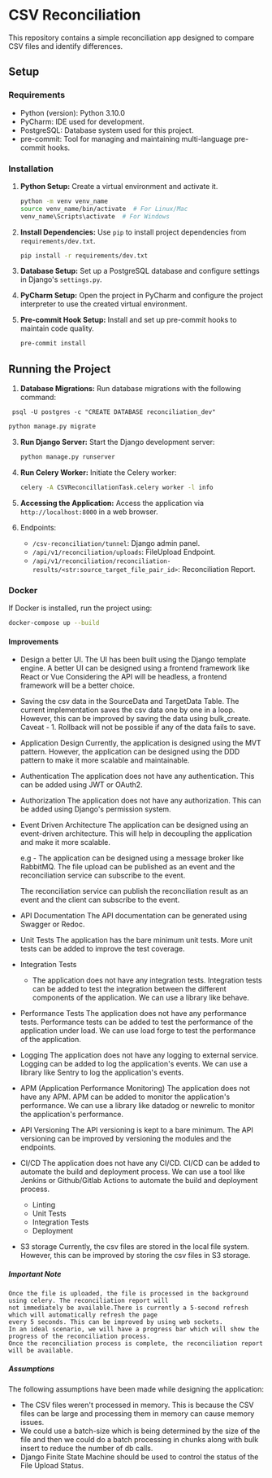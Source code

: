 # CSV Reconciliation

This repository contains a simple reconciliation app designed to compare CSV files and identify differences.

## Setup

### Requirements

- Python (version): Python 3.10.0
- PyCharm: IDE used for development.
- PostgreSQL: Database system used for this project.
- pre-commit: Tool for managing and maintaining multi-language pre-commit hooks.

### Installation

1. **Python Setup:** Create a virtual environment and activate it.

   ```bash
   python -m venv venv_name
   source venv_name/bin/activate  # For Linux/Mac
   venv_name\Scripts\activate  # For Windows
   ```

2. **Install Dependencies:** Use `pip` to install project dependencies from `requirements/dev.txt`.

   ```bash
   pip install -r requirements/dev.txt
   ```

3. **Database Setup:** Set up a PostgreSQL database and configure settings in Django's `settings.py`.

4. **PyCharm Setup:** Open the project in PyCharm and configure the project interpreter to use the created virtual environment.

5. **Pre-commit Hook Setup:** Install and set up pre-commit hooks to maintain code quality.

   ```bash
   pre-commit install
   ```

## Running the Project

1. **Database Migrations:** Run database migrations with the following command:
   
  ```
   psql -U postgres -c "CREATE DATABASE reconciliation_dev"
   ```

   ```bash
   python manage.py migrate
   ```

3. **Run Django Server:** Start the Django development server:

   ```bash
   python manage.py runserver
   ```

4. **Run Celery Worker:** Initiate the Celery worker:

   ```bash
   celery -A CSVReconcillationTask.celery worker -l info
   ```

5. **Accessing the Application:** Access the application via `http://localhost:8000` in a web browser.

6. Endpoints:

   - `/csv-reconciliation/tunnel`: Django admin panel.
   - `/api/v1/reconciliation/uploads`: FileUpload Endpoint.
   - `/api/v1/reconciliation/reconciliation-results/<str:source_target_file_pair_id>`: Reconciliation Report.

### Docker

If Docker is installed, run the project using:

```bash
docker-compose up --build
```

#### Improvements

- Design a better UI.
  The UI has been built using the Django template engine. A better UI can be designed using a frontend framework
  like React or Vue Considering the API will be headless, a frontend framework will be a better choice.

- Saving the csv data in the SourceData and TargetData Table.
  The current implementation saves the csv data one by one in a loop. However, this can be improved by saving
  the data using bulk_create.
  Caveat - 1. Rollback will not be possible if any of the data fails to save.

- Application Design
  Currently, the application is designed using the MVT pattern. However, the application can be designed using
  the DDD pattern to make it more scalable and maintainable.

- Authentication
  The application does not have any authentication. This can be added using JWT or OAuth2.

- Authorization
  The application does not have any authorization. This can be added using Django's permission system.

- Event Driven Architecture
  The application can be designed using an event-driven architecture. This will help in decoupling the application
  and make it more scalable.

  e.g - The application can be designed using a message broker like RabbitMQ. The file upload can be published as an
  event and the reconciliation service can subscribe to the event.

  The reconciliation service can publish the reconciliation result as an event and the client
  can subscribe to the event.

- API Documentation
  The API documentation can be generated using Swagger or Redoc.

- Unit Tests
  The application has the bare minimum unit tests. More unit tests can be added to improve the test coverage.

- Integration Tests

  - The application does not have any integration tests. Integration tests can be added to test the integration between the different components of the application. We can use a library like behave.

- Performance Tests
  The application does not have any performance tests. Performance tests can be added to test the performance of the application under load. We can use load forge to test the performance of the application.

- Logging
  The application does not have any logging to external service. Logging can be added to log the application's events. We can use a library like Sentry to log the application's events.

- APM (Application Performance Monitoring)
  The application does not have any APM. APM can be added to monitor the application's performance. We can use a library like datadog or newrelic to monitor the application's performance.

- API Versioning
  The API versioning is kept to a bare minimum. The API versioning can be improved by versioning the modules and the endpoints.

- CI/CD
  The application does not have any CI/CD. CI/CD can be added to automate the build and deployment process. We can use a tool like Jenkins or Github/Gitlab Actions to automate the build and deployment process.

  - Linting
  - Unit Tests
  - Integration Tests
  - Deployment

- S3 storage
  Currently, the csv files are stored in the local file system. However, this can be improved by storing
  the csv files in S3 storage.

##### Important Note

    Once the file is uploaded, the file is processed in the background using celery. The reconciliation report will
    not immediately be available.There is currently a 5-second refresh which will automatically refresh the page
    every 5 seconds. This can be improved by using web sockets.
    In an ideal scenario, we will have a progress bar which will show the progress of the reconciliation process.
    Once the reconciliation process is complete, the reconciliation report will be available.

##### Assumptions

The following assumptions have been made while designing the application:

- The CSV files weren't processed in memory. This is because the CSV files can be large and processing them in
  memory can cause memory issues.
- We could use a batch-size which is being determined by the size of the file and then we could do
  a batch processing in chunks along with bulk insert to reduce the number of db calls.
- Django Finite State Machine should be used to control the status of the File Upload Status.
